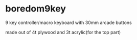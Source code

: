 # boredom9key
9 key controller/macro keyboard with 30mm arcade buttons

made out of 4t plywood and 3t acrylic(for the top part)
